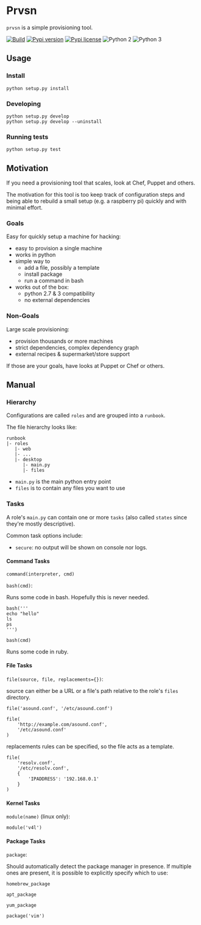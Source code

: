 Prvsn
=================

`prvsn` is a simple provisioning tool.

[![Build](https://travis-ci.com/acoomans/prvsn.svg?branch=master)](https://travis-ci.org/acoomans/prvsn)
[![Pypi version](http://img.shields.io/pypi/v/prvsn.svg)](https://pypi.python.org/pypi/prvsn)
[![Pypi license](http://img.shields.io/pypi/l/prvsn.svg)](https://pypi.python.org/pypi/prvsn)
![Python 2](http://img.shields.io/badge/python-2-blue.svg)
![Python 3](http://img.shields.io/badge/python-3-blue.svg)

## Usage

### Install

	python setup.py install

### Developing

	python setup.py develop
	python setup.py develop --uninstall

### Running tests

	python setup.py test

	
## Motivation

If you need a provisioning tool that scales, look at Chef, Puppet and others.

The motivation for this tool is too keep track of configuration steps and being able to rebuild a small setup (e.g. a raspberry pi) quickly and with minimal effort.

### Goals

Easy for quickly setup a machine for hacking:

- easy to provision a single machine
- works in python
- simple way to
    - add a file, possibly a template
    - install package
    - run a command in bash
- works out of the box:
    - python 2.7 & 3 compatibility
    - no external dependencies

### Non-Goals

Large scale provisioning:

- provision thousands or more machines
- strict dependencies, complex dependency graph
- external recipes & supermarket/store support

If those are your goals, have looks at Puppet or Chef or others.


## Manual

### Hierarchy

Configurations are called `roles` and are grouped into a `runbook`.

The file hierarchy looks like:

	runbook
	|- roles
	   |- web
	   |- ...
	   |- desktop
	      |- main.py
	      |- files


- `main.py` is the main python entry point
- `files` is to contain any files you want to use

### Tasks

A role's `main.py` can contain one or more `tasks` (also called `states` since they're mostly descriptive).

Common task options include:

- `secure`: no output will be shown on console nor logs.


#### Command Tasks

`command(interpreter, cmd)`

`bash(cmd)`:

Runs some code in bash. Hopefully this is never needed.

	bash('''
	echo "hello"
	ls
	ps
	''')

`bash(cmd)`

Runs some code in ruby.


#### File Tasks

`file(source, file, replacements={})`:

source can either be a URL or a file's path relative to the role's `files` directory.

	file('asound.conf', '/etc/asound.conf')
	
	file(
	    'http://example.com/asound.conf', 
	    '/etc/asound.conf'
	)

replacements rules can be specified, so the file acts as a template.

	file(
		'resolv.conf', 
		'/etc/resolv.conf',
		{
		    'IPADDRESS': '192.168.0.1'
		}
	)

#### Kernel Tasks

`module(name)` (linux only):

	module('v4l')

#### Package Tasks

`package`:

Should automatically detect the package manager in presence. 
If multiple ones are present, it is possible to explicitly specify which to use:

`homebrew_package`

`apt_package`

`yum_package`

	package('vim')
	
	      